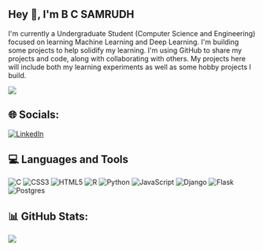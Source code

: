 ## Hey 👋, I'm B C SAMRUDH 

I'm currently a Undergraduate Student (Computer Science and Engineering) focused on learning Machine Learning and Deep Learning. I'm building some projects to help solidify my learning.
I'm using GitHub to share my projects and code, along with collaborating with others. My projects here will include both my learning experiments as well as some hobby projects I build.  

![](https://quotes-github-readme.vercel.app/api?type=horizontal&theme=radical)
## 🌐 Socials:
[![LinkedIn](https://img.shields.io/badge/LinkedIn-%230077B5.svg?logo=linkedin&logoColor=white)](https://linkedin.com/in/bcsamrudh) 

## 💻 Languages and Tools
![C](https://img.shields.io/badge/c-%2300599C.svg?style=flat-square&logo=c&logoColor=white) ![CSS3](https://img.shields.io/badge/css3-%231572B6.svg?style=flat-square&logo=css3&logoColor=white) ![HTML5](https://img.shields.io/badge/html5-%23E34F26.svg?style=flat-square&logo=html5&logoColor=white) ![R](https://img.shields.io/badge/r-%23276DC3.svg?style=flat-square&logo=r&logoColor=white) ![Python](https://img.shields.io/badge/python-3670A0?style=flat-square&logo=python&logoColor=ffdd54) ![JavaScript](https://img.shields.io/badge/javascript-%23323330.svg?style=flat-square&logo=javascript&logoColor=%23F7DF1E) ![Django](https://img.shields.io/badge/django-%23092E20.svg?style=flat-square&logo=django&logoColor=white) ![Flask](https://img.shields.io/badge/flask-%23000.svg?style=flat-square&logo=flask&logoColor=white) ![Postgres](https://img.shields.io/badge/postgres-%23316192.svg?style=flat-square&logo=postgresql&logoColor=white)
## 📊 GitHub Stats:
![](https://github-readme-stats.vercel.app/api/top-langs/?username=bcsamrudh&theme=tokyonight&hide_border=true&include_all_commits=true&count_private=true&layout=compact)<br/>
